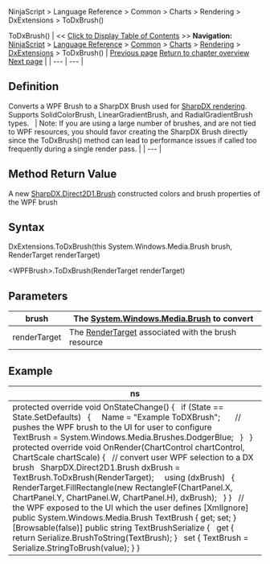﻿
NinjaScript \> Language Reference \> Common \> Charts \> Rendering \> DxExtensions \> ToDxBrush()

ToDxBrush()
| \<\< [Click to Display Table of Contents](dxextensions_todxbrush.md) \>\> **Navigation:**     [NinjaScript](ninjascript-1.md) \> [Language Reference](language_reference_wip-1.md) \> [Common](common-1.md) \> [Charts](chart-1.md) \> [Rendering](rendering-1.md) \> [DxExtensions](dxextensions-1.md) \> ToDxBrush() | [Previous page](dxextensions-1.md) [Return to chapter overview](dxextensions-1.md) [Next page](dxextensions_tovector2-1.md) |
| --- | --- |
## Definition
Converts a WPF Brush to a SharpDX Brush used for [SharpDX rendering](using_sharpdx_for_custom_chart_rendering-1.md). Supports SolidColorBrush, LinearGradientBrush, and RadialGradientBrush types.
 
| Note: If you are using a large number of brushes, and are not tied to WPF resources, you should favor creating the SharpDX Brush directly since the ToDxBrush() method can lead to performance issues if called too frequently during a single render pass. |
| --- |

## 
## 
## Method Return Value
A new [SharpDX.Direct2D1\.Brush](sharpdx_direct2d1_brush-1.md) constructed colors and brush properties of the WPF brush
## 
## Syntax
DxExtensions.ToDxBrush(this System.Windows.Media.Brush brush, RenderTarget renderTarget)  

\<WPFBrush\>.ToDxBrush(RenderTarget renderTarget)
 
## Parameters
| brush | The [System.Windows.Media.Brush](https://msdn.microsoft.com/en-us/library/system.windows.media.brush(v=vs.110).aspx) to convert |
| --- | --- |
| renderTarget | The [RenderTarget](rendertarget-1.md) associated with the brush resource |

## 
## 
## Example
| ns |
| --- |
| protected override void OnStateChange() {    if (State \=\= State.SetDefaults)    {      Name \= "Example ToDXBrush";        // pushes the WPF brush to the UI for user to configure      TextBrush \= System.Windows.Media.Brushes.DodgerBlue;    }   } protected override void OnRender(ChartControl chartControl, ChartScale chartScale) {    // convert user WPF selection to a DX brush    SharpDX.Direct2D1\.Brush dxBrush \= TextBrush.ToDxBrush(RenderTarget);      using (dxBrush)    {      RenderTarget.FillRectangle(new RectangleF(ChartPanel.X, ChartPanel.Y, ChartPanel.W, ChartPanel.H), dxBrush);    } }   // the WPF exposed to the UI which the user defines \[XmlIgnore] public System.Windows.Media.Brush TextBrush { get; set; }   \[Browsable(false)] public string TextBrushSerialize {    get { return Serialize.BrushToString(TextBrush); }    set { TextBrush \= Serialize.StringToBrush(value); } } |
